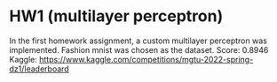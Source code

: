 # HW1 (multilayer perceptron)
In the first homework assignment, a custom multilayer perceptron was implemented.
Fashion mnist was chosen as the dataset.
Score: 0.8946
Kaggle: https://www.kaggle.com/competitions/mgtu-2022-spring-dz1/leaderboard
